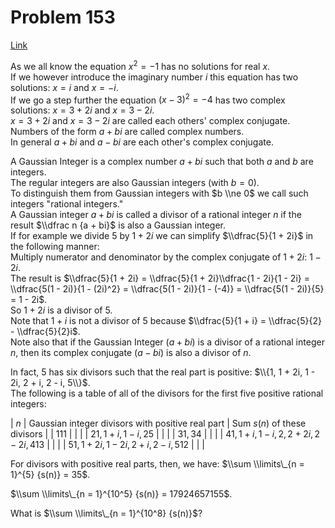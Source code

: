 # Problem 153

[Link](https://projecteuler.net/problem=153)

As we all know the equation $x^2=-1$ has no solutions for real $x$.  
If we however introduce the imaginary number $i$ this equation has two solutions: $x=i$ and $x=-i$.  
If we go a step further the equation $(x-3)^2=-4$ has two complex solutions: $x=3+2i$ and $x=3-2i$.  
$x=3+2i$ and $x=3-2i$ are called each others' complex conjugate.  
Numbers of the form $a+bi$ are called complex numbers.  
In general $a+bi$ and $a-bi$ are each other's complex conjugate.

A Gaussian Integer is a complex number $a+bi$ such that both $a$ and $b$ are integers.  
The regular integers are also Gaussian integers (with $b=0$).  
To distinguish them from Gaussian integers with $b \\ne 0$ we call such integers "rational integers."  
A Gaussian integer $a+bi$ is called a divisor of a rational integer $n$ if the result $\\dfrac n {a + bi}$ is also a Gaussian integer.  
If for example we divide $5$ by $1+2i$ we can simplify $\\dfrac{5}{1 + 2i}$ in the following manner:  
Multiply numerator and denominator by the complex conjugate of $1+2i$: $1-2i$.  
The result is $\\dfrac{5}{1 + 2i} = \\dfrac{5}{1 + 2i}\\dfrac{1 - 2i}{1 - 2i} = \\dfrac{5(1 - 2i)}{1 - (2i)^2} = \\dfrac{5(1 - 2i)}{1 - (-4)} = \\dfrac{5(1 - 2i)}{5} = 1 - 2i$.  
So $1+2i$ is a divisor of $5$.  
Note that $1+i$ is not a divisor of $5$ because $\\dfrac{5}{1 + i} = \\dfrac{5}{2} - \\dfrac{5}{2}i$.  
Note also that if the Gaussian Integer $(a+bi)$ is a divisor of a rational integer $n$, then its complex conjugate $(a-bi)$ is also a divisor of $n$.

In fact, $5$ has six divisors such that the real part is positive: $\\{1, 1 + 2i, 1 - 2i, 2 + i, 2 - i, 5\\}$.  
The following is a table of all of the divisors for the first five positive rational integers:

| $n$                                   | Gaussian integer divisors with positive real part | Sum $s(n)$ of these divisors |
| $1$$1$$1$                             |                                                   |                              |
| $2$$1, 1+i, 1-i, 2$$5$                |                                                   |                              |
| $3$$1, 3$$4$                          |                                                   |                              |
| $4$$1, 1+i, 1-i, 2, 2+2i, 2-2i,4$$13$ |                                                   |                              |
| $5$$1, 1+2i, 1-2i, 2+i, 2-i, 5$$12$   |                                                   |                              |

For divisors with positive real parts, then, we have: $\\sum \\limits\_{n = 1}^{5} {s(n)} = 35$.

$\\sum \\limits\_{n = 1}^{10^5} {s(n)} = 17924657155$.

What is $\\sum \\limits\_{n = 1}^{10^8} {s(n)}$?
